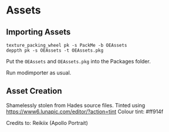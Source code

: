 # Assets

## Importing Assets
```
texture_packing_wheel pk -s PackMe -b OEAssets
deppth pk -s OEAssets -t OEAssets.pkg
```

Put the `OEAssets` and `OEAssets.pkg` into the Packages folder. 

Run modimporter as usual.

## Asset Creation
Shamelessly stolen from Hades source files. 
Tinted using https://www6.lunapic.com/editor/?action=tint
Colour tint: #ff914f

Credits to: 
Reikiix (Apollo Portrait)